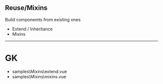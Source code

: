 ## Reuse/Mixins

Build componemts from existing ones
- Extend / Inheritance
- Mixins

*** 
# GK
- samples\Mixins\extend.vue
- samples\Mixins\mixins.vue
